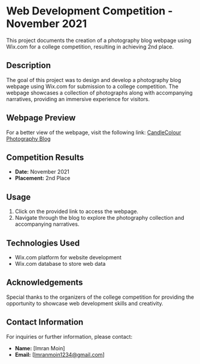 # Web Development Competition - November 2021

This project documents the creation of a photography blog webpage using Wix.com for a college competition, resulting in achieving 2nd place.

## Description

The goal of this project was to design and develop a photography blog webpage using Wix.com for submission to a college competition. The webpage showcases a collection of photographs along with accompanying narratives, providing an immersive experience for visitors.

## Webpage Preview

For a better view of the webpage, visit the following link: [CandleColour Photography Blog](https://imranmoin1234.wixsite.com/candlecolour)

## Competition Results

- **Date:** November 2021
- **Placement:** 2nd Place

## Usage

1. Click on the provided link to access the webpage.
2. Navigate through the blog to explore the photography collection and accompanying narratives.

## Technologies Used

- Wix.com platform for website development
- Wix.com database to store web data

## Acknowledgements

Special thanks to the organizers of the college competition for providing the opportunity to showcase web development skills and creativity.

## Contact Information

For inquiries or further information, please contact:

- **Name:** [Imran Moin]
- **Email:** [Imranmoin1234@gmail.com]
